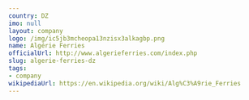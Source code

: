 ```yaml
---
country: DZ
imo: null
layout: company
logo: /img/ic5jb3mcheopa13nzisx3alkagbp.png
name: Algérie Ferries
officialUrl: http://www.algerieferries.com/index.php
slug: algerie-ferries-dz
tags:
- company
wikipediaUrl: https://en.wikipedia.org/wiki/Alg%C3%A9rie_Ferries
---
```

